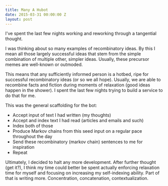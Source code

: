 ```yaml
---
title: Many A Hubot
date: 2015-03-31 00:00:00 Z
layout: post
---
```


I've spent the last few nights working and reworking through a tangential thought.

I was thinking about so many examples of recombinatory ideas. By this I mean all those largely successful ideas that stem from the simple combination of multiple other, simpler ideas. Usually, these precursor memes are well-known or outmoded.

This means that any sufficiently informed person is a hotbed, ripe for successful recombinatory ideas (or so we all hope). Usually, we are able to recombine facts and fiction during moments of relaxation (good ideas happen in the shower). I spent the last few nights trying to build a service to do that for me.

This was the general scaffolding for the bot:

- Accept input of text I had written (my thoughts)
- Accept and index text I had read (articles and emails and such)
- Index both of those
- Produce Markov chains from this seed input on a regular pace throughout the day
- Send these recombinatory (markov chain) sentences to me for inspiration
- Repeat

Ultimately, I decided to halt any more development. After further thought (get it?), I think my time could better be spent actually enforcing relaxation time for myself and focusing on increasing my self-indexing ability. Part of that is writing more. Concentration, concatenation, contextualization.
